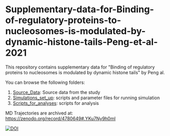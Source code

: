 # Supplementary-data-for-Binding-of-regulatory-proteins-to-nucleosomes-is-modulated-by-dynamic-histone-tails-Peng-et-al-2021
This repository contains supplementary data for "Binding of regulatory proteins to nucleosomes is modulated by dynamic histone tails" by Peng al.

You can browse the following folders:
1. [Source_Data](Source_Data): Source data from the study
2. [Simulations_set_up](Simulations_set_up): scripts and parameter files for running simulation
3. [Scripts_for_analyses](Scripts_for_analyses): scripts for analysis 

MD Trajectories are archived at: 
https://zenodo.org/record/4780649#.YKu7Ny9h0mI

[![DOI](https://zenodo.org/badge/DOI/10.5281/zenodo.4780649.svg)](https://doi.org/10.5281/zenodo.4780649)

